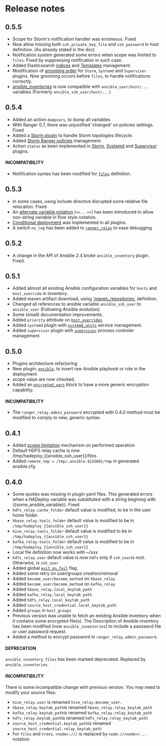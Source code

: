 # Release notes

## 0.5.5

- Scope for Storm's notification handler was erroneous. Fixed
- Now allow missing both `ssh_private_key_file` and `ssh_password` in host definition. (As already stated in the doc)
- Notification system generated some errors when scope was limited to `files`. Fixed by suppressing notification in such case.
- Added Elasticsearch [indices](../plugins_reference/elastic/elasticsearch_indices) and [Templates](../plugins_reference/elastic/elasticsearch_templates) management.
- Modification of [grooming order](./execution_order/) for `Storm`, `Systemd` and `Supervisor` plugins. Now grooming occurs before `files`, to handle notifications correctly.
- [ansible_inventories](../plugins_reference/ansible_inventories/ansible_inventories/) is now compatible with `ansible_user/host/...` variables (Formerly `ansible_ssh_user/host/...`)

## 0.5.4

- Added an action `dumpvars`, to dump all variables
- With Ranger 0.7, there was unjustified 'changed' on policies settings. Fixed
- Added a [Storm plugin](../plugins_reference/storm/storm_overview) to handle Storm topologies lifecycle.
- Added [Storm Ranger policies](../plugins_reference/ranger/storm_ranger_policies) management.
- Action `status` as been implemented in [Storm](../plugins_reference/storm/storm_overview#actions-stopstart-and-status), 
[Systemd](../plugins_reference/systemd/systemd_units#actions-stop-start-and-status) and [Supervisor](../plugins_reference/supervisor/supervisor_overview#actions-stop-start-and-status) plugins.

#### INCOMPATIBILITY

- Notification syntax has been modified for [`files`](../plugins_reference/files/files) definition.

## 0.5.3

- In some cases, using include directive disrupted some relative file relocation. Fixed
- An [alternate variable notation](../plugins_reference/core/vars/#alternate-notation) (`<<...>>`) has been introduced to allow non-string variable in flow style notation.
- [Conditional deployment](./conditional_deployment) was implemented in all plugins.
- A switch `no_log` has been added to [`ranger_relay`](../plugins_reference/ranger/ranger_relay) to ease debugging.

## 0.5.2

- A change in the API of Ansible 2.4 broke `ansible_inventory` plugin. Fixed.

## 0.5.1

- Added almost all existing Ansible configuration variables for `hosts` and `host_override` in inventory.
- Added maven artifact download, using ['maven_repositories`](../plugins_reference/files/maven_repositories) definition.
- Changed all references to ansible variable `ansible_ssh_user` to `ansible_user` (Following Ansible evolution).
- Some (small) documentation improvements.
- Added `priority` attribute on [`host_overrides`](../plugins_reference/inventory/host_overrides)
- Added `systemd` plugin with [`systemd_units`](../plugins_reference/systemd/systemd_units) service management.
- Added `supervisor` plugin with [`supervisor`](../plugins_reference/supervisor/supervisor_overview) process controler management.

## 0.5.0

- Plugins architecture refactoring
- New plugin: [`ansible`](../plugins_reference/ansible/ansible_overview), to insert raw Ansible playbook or role in the deployment.
- scope value are now checked.
- Added an [`encrypted_vars`](../plugins_reference/core/encrypted_vars) block to have a more generic encryption capability.

#### INCOMPATIBILITY

- The `ranger_relay.admin_password` encrypted with 0.4.0 method must be modified to comply to new, generic syntax.

## 0.4.1

- Added [scope limitation](./altering_scope) mechanism on performed operation
- Default HDFS relay cache is now /tmp/hadeploy_{{ansible_ssh_user}}/files
- Added `remote_tmp = /tmp/.ansible-${USER}/tmp` in generated ansible.cfg

## 0.4.0

- Some quotes was missing in plugin yaml files. This generated errors when a HADeploy variable was substituted with a string begining with {{some_ansible_variable}}. Fixed
- `hdfs_relay.cache_folder` default value is modified, to be in the user home folder.
- `hbase_relay.tools_folder` default value is modified to be in `/tmp/hadeploy_{{ansible_ssh_user}}`
- `hive_relay.tools_folder` default value is modified to be in `/tmp/hadeploy_{{ansible_ssh_user}}`
- `kafka_relay.tools_folder` default value is modified to be in `/tmp/hadeploy_{{ansible_ssh_user}}`
- Local file definition now works with ~/xxx
- `hdfs_relay.user` default value is now `hdfs` only if `ssh_user`is root. Otherwise, is `ssh_user`
- Added global [`exit_on_fail`](../plugins_reference/inventory/exit_on_fail) flag.
- Added some retry on user/groups creation/removal
- Added `become_user/become_method` on `hbase_relay`
- Added `become_user/become_method` on `kafka_relay`
- Added `hbase_relay.local_keytab_path`
- Added `kafka_relay.local_keytab_path`
- Added `hdfs_relay.local_keytab_path`
- Added `source_host_credential.local_keytab_path`
- Added `groups` in `host_groups`
- Previous version was unable to fetch an existing Ansible inventory when it contains some encrypted file(s). 
The Description of Ansible inventory has been modified (now `ansible_inventories`) to include a password file or user password request.
- Added a method to encrypt password in `ranger_relay.admin_password`.   

#### DEPRECATION

`ansible_inventory_files` has been marked deprecated. Replaced by `ansible_inventories`.

#### INCOMPATIBILITY

There is some incompatible change with previous version. You may need to modify your source files:

* `hive_relay.user` is renamed `hive_relay.become_user`.
* `hbase_relay.keytab_path`is renamed `hbase_relay.relay_keytab_path`
* `kafka_relay.keytab_path`is renamed `kafka_relay.relay_keytab_path`
* `hdfs_relay.keytab_path`is renamed `hdfs_relay.relay_keytab_path`
* `source_host_credential.keytab_path`is renamed `source_host_credential.relay_keytab_path`
* For `files` and `trees`, `<node>:///` is replaced by `node://<node>/...` notation


